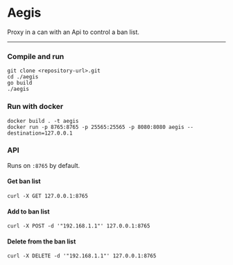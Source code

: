 # Aegis

Proxy in a can with an Api to control a ban list.

--- 

### Compile and run
```shell
git clone <repository-url>.git
cd ./aegis
go build
./aegis
```

### Run with docker

```shell
docker build . -t aegis
docker run -p 8765:8765 -p 25565:25565 -p 8080:8080 aegis --destination=127.0.0.1
```


### API
Runs on `:8765` by default.

#### Get ban list
```shell
curl -X GET 127.0.0.1:8765
```

#### Add to ban list
```shell
curl -X POST -d '"192.168.1.1"' 127.0.0.1:8765
```

#### Delete from the ban list
```shell
curl -X DELETE -d '"192.168.1.1"' 127.0.0.1:8765
```

